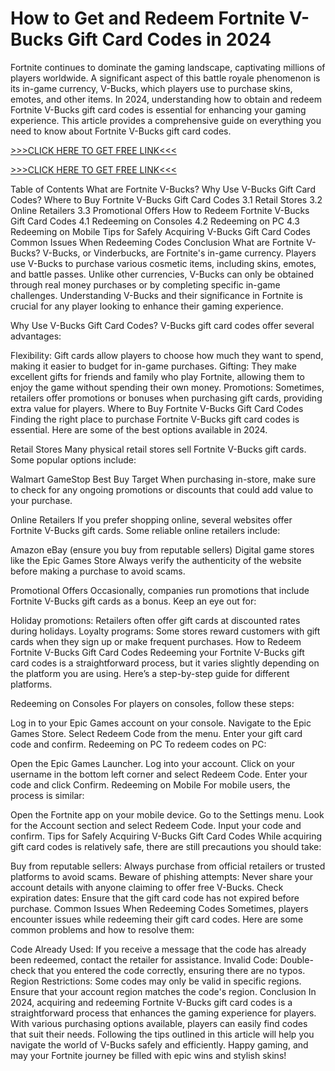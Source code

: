 # How to Get and Redeem Fortnite V-Bucks Gift Card Codes in 2024
Fortnite continues to dominate the gaming landscape, captivating millions of players worldwide. A significant aspect of this battle royale phenomenon is its in-game currency, V-Bucks, which players use to purchase skins, emotes, and other items. In 2024, understanding how to obtain and redeem Fortnite V-Bucks gift card codes is essential for enhancing your gaming experience. This article provides a comprehensive guide on everything you need to know about Fortnite V-Bucks gift card codes.

[>>>CLICK HERE TO GET FREE LINK<<<](https://freesingup.online/allgiftcards/)

[>>>CLICK HERE TO GET FREE LINK<<<](https://freesingup.online/allgiftcards/)

Table of Contents
What are Fortnite V-Bucks?
Why Use V-Bucks Gift Card Codes?
Where to Buy Fortnite V-Bucks Gift Card Codes
3.1 Retail Stores
3.2 Online Retailers
3.3 Promotional Offers
How to Redeem Fortnite V-Bucks Gift Card Codes
4.1 Redeeming on Consoles
4.2 Redeeming on PC
4.3 Redeeming on Mobile
Tips for Safely Acquiring V-Bucks Gift Card Codes
Common Issues When Redeeming Codes
Conclusion
What are Fortnite V-Bucks?
V-Bucks, or Vinderbucks, are Fortnite's in-game currency. Players use V-Bucks to purchase various cosmetic items, including skins, emotes, and battle passes. Unlike other currencies, V-Bucks can only be obtained through real money purchases or by completing specific in-game challenges. Understanding V-Bucks and their significance in Fortnite is crucial for any player looking to enhance their gaming experience.

Why Use V-Bucks Gift Card Codes?
V-Bucks gift card codes offer several advantages:

Flexibility: Gift cards allow players to choose how much they want to spend, making it easier to budget for in-game purchases.
Gifting: They make excellent gifts for friends and family who play Fortnite, allowing them to enjoy the game without spending their own money.
Promotions: Sometimes, retailers offer promotions or bonuses when purchasing gift cards, providing extra value for players.
Where to Buy Fortnite V-Bucks Gift Card Codes
Finding the right place to purchase Fortnite V-Bucks gift card codes is essential. Here are some of the best options available in 2024.

Retail Stores
Many physical retail stores sell Fortnite V-Bucks gift cards. Some popular options include:

Walmart
GameStop
Best Buy
Target
When purchasing in-store, make sure to check for any ongoing promotions or discounts that could add value to your purchase.

Online Retailers
If you prefer shopping online, several websites offer Fortnite V-Bucks gift cards. Some reliable online retailers include:

Amazon
eBay (ensure you buy from reputable sellers)
Digital game stores like the Epic Games Store
Always verify the authenticity of the website before making a purchase to avoid scams.

Promotional Offers
Occasionally, companies run promotions that include Fortnite V-Bucks gift cards as a bonus. Keep an eye out for:

Holiday promotions: Retailers often offer gift cards at discounted rates during holidays.
Loyalty programs: Some stores reward customers with gift cards when they sign up or make frequent purchases.
How to Redeem Fortnite V-Bucks Gift Card Codes
Redeeming your Fortnite V-Bucks gift card codes is a straightforward process, but it varies slightly depending on the platform you are using. Here’s a step-by-step guide for different platforms.

Redeeming on Consoles
For players on consoles, follow these steps:

Log in to your Epic Games account on your console.
Navigate to the Epic Games Store.
Select Redeem Code from the menu.
Enter your gift card code and confirm.
Redeeming on PC
To redeem codes on PC:

Open the Epic Games Launcher.
Log into your account.
Click on your username in the bottom left corner and select Redeem Code.
Enter your code and click Confirm.
Redeeming on Mobile
For mobile users, the process is similar:

Open the Fortnite app on your mobile device.
Go to the Settings menu.
Look for the Account section and select Redeem Code.
Input your code and confirm.
Tips for Safely Acquiring V-Bucks Gift Card Codes
While acquiring gift card codes is relatively safe, there are still precautions you should take:

Buy from reputable sellers: Always purchase from official retailers or trusted platforms to avoid scams.
Beware of phishing attempts: Never share your account details with anyone claiming to offer free V-Bucks.
Check expiration dates: Ensure that the gift card code has not expired before purchase.
Common Issues When Redeeming Codes
Sometimes, players encounter issues while redeeming their gift card codes. Here are some common problems and how to resolve them:

Code Already Used: If you receive a message that the code has already been redeemed, contact the retailer for assistance.
Invalid Code: Double-check that you entered the code correctly, ensuring there are no typos.
Region Restrictions: Some codes may only be valid in specific regions. Ensure that your account region matches the code's region.
Conclusion
In 2024, acquiring and redeeming Fortnite V-Bucks gift card codes is a straightforward process that enhances the gaming experience for players. With various purchasing options available, players can easily find codes that suit their needs. Following the tips outlined in this article will help you navigate the world of V-Bucks safely and efficiently. Happy gaming, and may your Fortnite journey be filled with epic wins and stylish skins!
